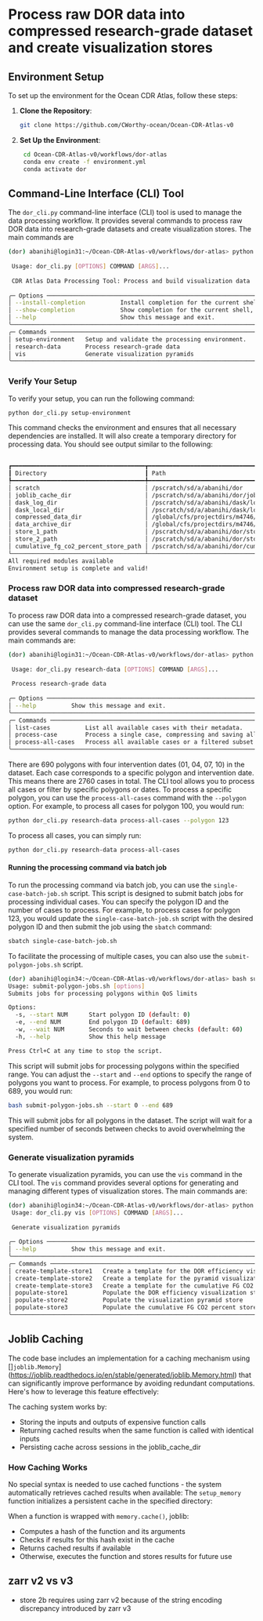 # Process raw DOR data into compressed research-grade dataset and create visualization stores 


## Environment Setup

To set up the environment for the Ocean CDR Atlas, follow these steps:
1. **Clone the Repository**: 
   ```bash
   git clone https://github.com/CWorthy-ocean/Ocean-CDR-Atlas-v0
   ```
2. **Set Up the Environment**: 
   ```bash
    cd Ocean-CDR-Atlas-v0/workflows/dor-atlas
    conda env create -f environment.yml
    conda activate dor
    ```

## Command-Line Interface (CLI) Tool

The `dor_cli.py` command-line interface (CLI) tool is used to manage the data processing workflow. It provides several commands to process raw DOR data into research-grade datasets and create visualization stores. The main commands are

```bash
(dor) abanihi@login31:~/Ocean-CDR-Atlas-v0/workflows/dor-atlas> python dor_cli.py --help
                                                                                                                                                                                                                                                    
 Usage: dor_cli.py [OPTIONS] COMMAND [ARGS]...                                                                                                                                                                                                      
                                                                                                                                                                                                                                                    
 CDR Atlas Data Processing Tool: Process and build visualization data                                                                                                                                                                               
                                                                                                                                                                                                                                                    
╭─ Options ────────────────────────────────────────────────────────────────────────────────────────────────────────────────────────────────────────────────────────────────────────────────────────────────────────────────────────────────────────╮
│ --install-completion          Install completion for the current shell.                                                                                                                                                                          │
│ --show-completion             Show completion for the current shell, to copy it or customize the installation.                                                                                                                                   │
│ --help                        Show this message and exit.                                                                                                                                                                                        │
╰──────────────────────────────────────────────────────────────────────────────────────────────────────────────────────────────────────────────────────────────────────────────────────────────────────────────────────────────────────────────────╯
╭─ Commands ───────────────────────────────────────────────────────────────────────────────────────────────────────────────────────────────────────────────────────────────────────────────────────────────────────────────────────────────────────╮
│ setup-environment   Setup and validate the processing environment.                                                                                                                                                                               │
│ research-data       Process research-grade data                                                                                                                                                                                                  │
│ vis                 Generate visualization pyramids                                                                                                                                                                                              │
╰──────────────────────────────────────────────────────────────────────────────────────────────────────────────────────────────────────────────────────────────────────────────────────────────────────────────────────────────────────────────────╯

```

### Verify Your Setup
To verify your setup, you can run the following command:

```bash
python dor_cli.py setup-environment
```

This command checks the environment and ensures that all necessary dependencies are installed. It will also create a temporary directory for processing data. You should see output similar to the following:

```bash
                                                                            Environment Setup                                                                            
┏━━━━━━━━━━━━━━━━━━━━━━━━━━━━━━━━━━━━━━┳━━━━━━━━━━━━━━━━━━━━━━━━━━━━━━━━━━━━━━━━━━━━━━━━━━━━━━━━━━━━━━━━━━━━━━━━━━━━━━━━━━━━━━━━━━━━━━━━━━━━━━━━━━━━━━━━━━━━┳━━━━━━━━━━━┓
┃ Directory                            ┃ Path                                                                                                               ┃ Status    ┃
┡━━━━━━━━━━━━━━━━━━━━━━━━━━━━━━━━━━━━━━╇━━━━━━━━━━━━━━━━━━━━━━━━━━━━━━━━━━━━━━━━━━━━━━━━━━━━━━━━━━━━━━━━━━━━━━━━━━━━━━━━━━━━━━━━━━━━━━━━━━━━━━━━━━━━━━━━━━━━╇━━━━━━━━━━━┩
│ scratch                              │ /pscratch/sd/a/abanihi/dor                                                                                         │ ✓ Exists  │
│ joblib_cache_dir                     │ /pscratch/sd/a/abanihi/dor/joblib                                                                                  │ ✓ Exists  │
│ dask_log_dir                         │ /pscratch/sd/a/abanihi/dask/logs                                                                                   │ ✓ Exists  │
│ dask_local_dir                       │ /pscratch/sd/a/abanihi/dask/local-dir                                                                              │ ✓ Exists  │
│ compressed_data_dir                  │ /global/cfs/projectdirs/m4746/Datasets/Ocean-CDR-Atlas-v0/DOR-Efficiency-Map/research-grade-compressed/experiments │ ✓ Exists  │
│ data_archive_dir                     │ /global/cfs/projectdirs/m4746/Projects/Ocean-CDR-Atlas-v0/data/archive                                             │ ✓ Exists  │
│ store_1_path                         │ /pscratch/sd/a/abanihi/dor/store1b.zarr                                                                            │ ✗ Missing │
│ store_2_path                         │ /pscratch/sd/a/abanihi/dor/store2.zarr                                                                             │ ✗ Missing │
│ cumulative_fg_co2_percent_store_path │ /pscratch/sd/a/abanihi/dor/cumulative_FG_CO2_percent.zarr                                                          │ ✗ Missing │
└──────────────────────────────────────┴────────────────────────────────────────────────────────────────────────────────────────────────────────────────────┴───────────┘
All required modules available
Environment setup is complete and valid!
```

### Process raw DOR data into compressed research-grade dataset

To process raw DOR data into a compressed research-grade dataset, you can use the same `dor_cli.py` command-line interface (CLI) tool. The CLI provides several commands to manage the data processing workflow. The main commands are:

```bash
(dor) abanihi@login31:~/Ocean-CDR-Atlas-v0/workflows/dor-atlas> python dor_cli.py research-data --help
                                                                                                                                                                                                                                                    
 Usage: dor_cli.py research-data [OPTIONS] COMMAND [ARGS]...                                                                                                                                                                                        
                                                                                                                                                                                                                                                    
 Process research-grade data                                                                                                                                                                                                                        
                                                                                                                                                                                                                                                    
╭─ Options ────────────────────────────────────────────────────────────────────────────────────────────────────────────────────────────────────────────────────────────────────────────────────────────────────────────────────────────────────────╮
│ --help          Show this message and exit.                                                                                                                                                                                                      │
╰──────────────────────────────────────────────────────────────────────────────────────────────────────────────────────────────────────────────────────────────────────────────────────────────────────────────────────────────────────────────────╯
╭─ Commands ───────────────────────────────────────────────────────────────────────────────────────────────────────────────────────────────────────────────────────────────────────────────────────────────────────────────────────────────────────╮
│ list-cases          List all available cases with their metadata.                                                                                                                                                                                │
│ process-case        Process a single case, compressing and saving all associated files.                                                                                                                                                          │
│ process-all-cases   Process all available cases or a filtered subset.                                                                                                                                                                            │
╰──────────────────────────────────────────────────────────────────────────────────────────────────────────────────────────────────────────────────────────────────────────────────────────────────────────────────────────────────────────────────╯
```

There are 690 polygons with four intervention dates (01, 04, 07, 10) in the dataset. Each case corresponds to a specific polygon and intervention date. This means there are 2760 cases in total. The CLI tool allows you to process all cases or filter by specific polygons or dates. To process a specific polygon, you can use the `process-all-cases` command with the `--polygon` option. For example, to process all cases for polygon 100, you would run:

```bash
python dor_cli.py research-data process-all-cases --polygon 123
```


To process all cases, you can simply run:

```bash
python dor_cli.py research-data process-all-cases
```


#### Running the processing command via batch job

To run the processing command via batch job, you can use the `single-case-batch-job.sh` script. This script is designed to submit batch jobs for processing individual cases. You can specify the polygon ID and the number of cases to process. For example, to process cases for polygon 123, you would update the `single-case-batch-job.sh` script with the desired polygon ID and then submit the job using the `sbatch` command:

```bash
sbatch single-case-batch-job.sh
```

To facilitate the processing of multiple cases, you can also use the `submit-polygon-jobs.sh` script. 

```bash
(dor) abanihi@login34:~/Ocean-CDR-Atlas-v0/workflows/dor-atlas> bash submit-polygon-jobs.sh --help
Usage: submit-polygon-jobs.sh [options]
Submits jobs for processing polygons within QoS limits

Options:
  -s, --start NUM      Start polygon ID (default: 0)
  -e, --end NUM        End polygon ID (default: 689)
  -w, --wait NUM       Seconds to wait between checks (default: 60)
  -h, --help           Show this help message

Press Ctrl+C at any time to stop the script.
```

This script will submit jobs for processing polygons within the specified range. You can adjust the `--start` and `--end` options to specify the range of polygons you want to process. For example, to process polygons from 0 to 689, you would run:

```bash
bash submit-polygon-jobs.sh --start 0 --end 689
```
This will submit jobs for all polygons in the dataset. The script will wait for a specified number of seconds between checks to avoid overwhelming the system.

### Generate visualization pyramids

To generate visualization pyramids, you can use the `vis` command in the CLI tool. The `vis` command provides several options for generating and managing different types of visualization stores. The main commands are:

```bash
(dor) abanihi@login34:~/Ocean-CDR-Atlas-v0/workflows/dor-atlas> python dor_cli.py vis --help
 Usage: dor_cli.py vis [OPTIONS] COMMAND [ARGS]...                                                                                                                                                                                                  
                                                                                                                                                                                                                                                    
 Generate visualization pyramids                                                                                                                                                                                                                    
                                                                                                                                                                                                                                                    
╭─ Options ────────────────────────────────────────────────────────────────────────────────────────────────────────────────────────────────────────────────────────────────────────────────────────────────────────────────────────────────────────╮
│ --help          Show this message and exit.                                                                                                                                                                                                      │
╰──────────────────────────────────────────────────────────────────────────────────────────────────────────────────────────────────────────────────────────────────────────────────────────────────────────────────────────────────────────────────╯
╭─ Commands ───────────────────────────────────────────────────────────────────────────────────────────────────────────────────────────────────────────────────────────────────────────────────────────────────────────────────────────────────────╮
│ create-template-store1   Create a template for the DOR efficiency visualization store.                                                                                                                                                           │
│ create-template-store2   Create a template for the pyramid visualization store.                                                                                                                                                                  │
│ create-template-store3   Create a template for the cumulative FG CO2 percent store.                                                                                                                                                              │
│ populate-store1          Populate the DOR efficiency visualization store.                                                                                                                                                                        │
│ populate-store2          Populate the visualization pyramid store                                                                                                                                                                                │
│ populate-store3          Populate the cumulative FG CO2 percent store.                                                                                                                                                                           │
╰──────────────────────────────────────────────────────────────────────────────────────────────────────────────────────────────────────────────────────────────────────────────────────────────────────────────────────────────────────────────────╯

```


## Joblib Caching 


The code base includes an implementation for a caching mechanism using []`joblib.Memory`](https://joblib.readthedocs.io/en/stable/generated/joblib.Memory.html) that can significantly improve performance by avoiding redundant computations. Here's how to leverage this feature effectively:

The caching system works by:

- Storing the inputs and outputs of expensive function calls
- Returning cached results when the same function is called with identical inputs
- Persisting cache across sessions in the joblib_cache_dir


### How Caching Works

No special syntax is needed to use cached functions - the system automatically retrieves cached results when available:
The `setup_memory` function initializes a persistent cache in the specified directory:

When a function is wrapped with `memory.cache()`, joblib:

- Computes a hash of the function and its arguments
- Checks if results for this hash exist in the cache
- Returns cached results if available
- Otherwise, executes the function and stores results for future use


## zarr v2 vs v3 

- store 2b requires using zarr v2 because of the string encoding discrepancy introduced by zarr v3
